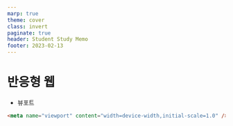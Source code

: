 ```yaml
---
marp: true
theme: cover
class: invert
paginate: true
header: Student Study Memo
footer: 2023-02-13
---
```

# 반응형 웹
* 뷰포트 
```html
<meta name="viewport" content="width=device-width,initial-scale=1.0" />
```
